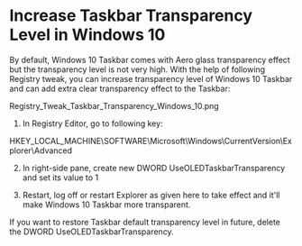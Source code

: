 <b><h1> Increase Taskbar Transparency Level in Windows 10 </h1></b>

By default, Windows 10 Taskbar comes with Aero glass transparency effect but the transparency level is not very high. With the help of following Registry tweak, you can increase transparency level of Windows 10 Taskbar and can add extra clear transparency effect to the Taskbar:

Registry_Tweak_Taskbar_Transparency_Windows_10.png

1. In Registry Editor, go to following key:

HKEY_LOCAL_MACHINE\SOFTWARE\Microsoft\Windows\CurrentVersion\Explorer\Advanced

2. In right-side pane, create new DWORD UseOLEDTaskbarTransparency and set its value to 1

3. Restart, log off or restart Explorer as given here to take effect and it'll make Windows 10 Taskbar more transparent.

If you want to restore Taskbar default transparency level in future, delete the DWORD UseOLEDTaskbarTransparency.
